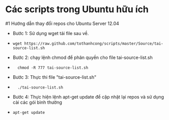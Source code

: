 Các scripts trong Ubuntu hữu ích  
=======

#1 Hướng dẫn thay đổi repos cho Ubuntu Server 12.04

- Bước 1: Sử dụng wget tải file sau về.
-     wget https://raw.github.com/tothanhcong/scripts/master/Source/tai-source-list.sh

- Bước 2: chạy lệnh chmod để phân quyền cho file tai-source-list.sh
- 		chmod -R 777 tai-source-list.sh

- Bước 3: Thực thi file "tai-source-list.sh"
- 		./tai-source-list.sh

- Bước 4: Thực hiện lệnh apt-get update để cập nhật lại repos và sử dụng cài các gói bình thường
-     apt-get update
